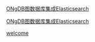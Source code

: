 [ONgDB图数据库集成Elasticsearch](_posts/2020/06/2020-06-14-ONgDB图数据库集成Elasticsearch.md)

[ONgDB图数据库集成Elasticsearch](https://github.com/crazyyanchao/blog/tree/master/_posts/2020/06/2020-06-14-ONgDB图数据库集成Elasticsearch.md)

[welcome](_posts/2020-01-14-welcome.md)

